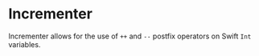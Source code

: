 # Incrementer

Incrementer allows for the use of `++` and `--` postfix operators on Swift `Int` variables.

